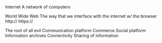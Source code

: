 Internet
  A network of computers
  
World Wide Web
  The way that we interface with the internet
    w/ the browser
  http://
  https://

The root of all evil
Communication platform
Commerce
Social platform
Information archives
Connectivity
Sharing of information

